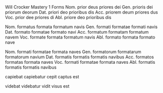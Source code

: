 Will Crocker Mastery 1 Forms 
Nom.	prior deus	priores dei 
Gen.	prioris dei 	priorum deorum
Dat.	priori deo 	prioribus dis 
Acc.	priorem	deum priores dus
Voc.	prior dee	priores di
Abl.	priore deo	prioribus dis

Nom.	formatus	formata	formatum navis
Gen.	formati	formatae	formati navis
Dat.	formato	formatae	formato navi
Acc.	formatum	formatam	formatum navem
Voc.	formate	formata	formatum navis
Abl.	formato	formata	formato nave

Nom.	formati	formatae	formata naves
Gen.	formatorum	formatarum	formatorum navium
Dat.	formatis	formatis	formatis navibus
Acc.	formatos	formatas	formata naves
Voc.	formati	formatae	formata naves
Abl.	formatis	formatis	formatis navibus

capiebat capiebatur cepit captus est

videbat videbatur vidit visus est
